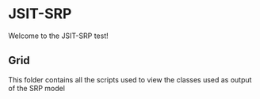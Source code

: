 # JSIT-SRP
Welcome to the JSIT-SRP test!

## Grid
This folder contains all the scripts used to view the classes used as output of the SRP model
